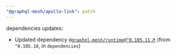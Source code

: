 ```yaml
---
"@graphql-mesh/apollo-link": patch
---
```

dependencies updates:
  - Updated dependency [`@graphql-mesh/runtime@^0.105.11` ↗︎](https://www.npmjs.com/package/@graphql-mesh/runtime/v/0.105.11) (from `^0.105.10`, in `dependencies`)
